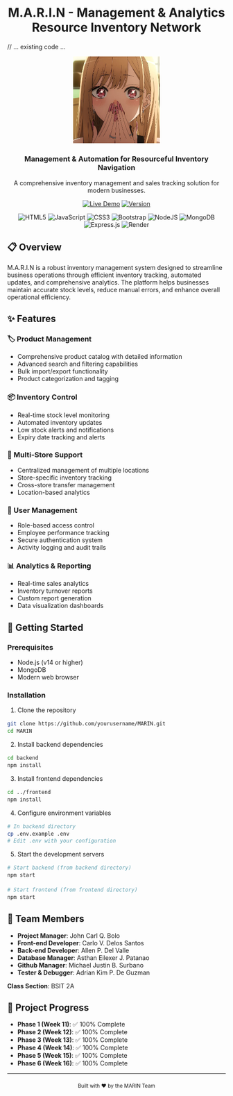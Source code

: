 <div align="center">
  <h1>M.A.R.I.N - Management & Analytics Resource Inventory Network</h1>
</div>

// ... existing code ...
<div align="center">
  <img src="logo/Logo.jpg" alt="MARIN Logo" width="200" height="auto" />
  <h3>Management & Automation for Resourceful Inventory Navigation</h3>
  <p>A comprehensive inventory management and sales tracking solution for modern businesses.</p>

[![Live Demo](https://img.shields.io/badge/Live%20Demo-46E3B7?style=for-the-badge&logo=render&logoColor=white)](https://final-project-m-a-r-i-n.onrender.com)
[![Version](https://img.shields.io/badge/version-1.0.0-blue.svg?style=for-the-badge)](https://github.com/yourusername/MARIN/releases/tag/v1.0-final)

![HTML5](https://img.shields.io/badge/html5-%23E34F26.svg?style=flat&logo=html5&logoColor=white)
![JavaScript](https://img.shields.io/badge/javascript-%23323330.svg?style=flat&logo=javascript&logoColor=%23F7DF1E)
![CSS3](https://img.shields.io/badge/css3-%231572B6.svg?style=flat&logo=css3&logoColor=white)
![Bootstrap](https://img.shields.io/badge/bootstrap-%238511FA.svg?style=flat&logo=bootstrap&logoColor=white)
![NodeJS](https://img.shields.io/badge/node.js-6DA55F?style=flat&logo=node.js&logoColor=white)
![MongoDB](https://img.shields.io/badge/MongoDB-%234ea94b.svg?style=flat&logo=mongodb&logoColor=white)
![Express.js](https://img.shields.io/badge/express.js-%23404d59.svg?style=flat&logo=express&logoColor=%2361DAFB)
![Render](https://img.shields.io/badge/Render-%46E3B7.svg?style=flat&logo=render&logoColor=white)

</div>

## 📋 Overview

M.A.R.I.N is a robust inventory management system designed to streamline business operations through efficient inventory tracking, automated updates, and comprehensive analytics. The platform helps businesses maintain accurate stock levels, reduce manual errors, and enhance overall operational efficiency.

## ✨ Features

### 🏷️ Product Management

- Comprehensive product catalog with detailed information
- Advanced search and filtering capabilities
- Bulk import/export functionality
- Product categorization and tagging

### 📦 Inventory Control

- Real-time stock level monitoring
- Automated inventory updates
- Low stock alerts and notifications
- Expiry date tracking and alerts

### 🏪 Multi-Store Support

- Centralized management of multiple locations
- Store-specific inventory tracking
- Cross-store transfer management
- Location-based analytics

### 👥 User Management

- Role-based access control
- Employee performance tracking
- Secure authentication system
- Activity logging and audit trails

### 📊 Analytics & Reporting

- Real-time sales analytics
- Inventory turnover reports
- Custom report generation
- Data visualization dashboards

## 🚀 Getting Started

### Prerequisites

- Node.js (v14 or higher)
- MongoDB
- Modern web browser

### Installation

1. Clone the repository

```bash
git clone https://github.com/yourusername/MARIN.git
cd MARIN
```

2. Install backend dependencies

```bash
cd backend
npm install
```

3. Install frontend dependencies

```bash
cd ../frontend
npm install
```

4. Configure environment variables

```bash
# In backend directory
cp .env.example .env
# Edit .env with your configuration
```

5. Start the development servers

```bash
# Start backend (from backend directory)
npm start

# Start frontend (from frontend directory)
npm start
```

## 👥 Team Members

- **Project Manager**: John Carl Q. Bolo
- **Front-end Developer**: Carlo V. Delos Santos
- **Back-end Developer**: Allen P. Del Valle
- **Database Manager**: Asthan Eilexer J. Patanao
- **Github Manager**: Michael Justin B. Surbano
- **Tester & Debugger**: Adrian Kim P. De Guzman

**Class Section**: BSIT 2A

## 📝 Project Progress

- **Phase 1 (Week 11)**: ✅ 100% Complete
- **Phase 2 (Week 12)**: ✅ 100% Complete
- **Phase 3 (Week 13)**: ✅ 100% Complete
- **Phase 4 (Week 14)**: ✅ 100% Complete
- **Phase 5 (Week 15)**: ✅ 100% Complete
- **Phase 6 (Week 16)**: ✅ 100% Complete

---

<div align="center">
  <sub>Built with ❤️ by the MARIN Team</sub>
</div>

